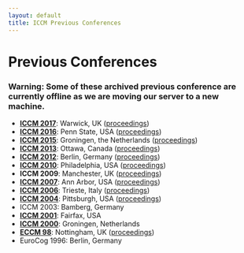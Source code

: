 ```yaml
---
layout: default
title: ICCM Previous Conferences
---
```


# Previous Conferences

### Warning: Some of these archived previous conference are currently offline as we are moving our server to a new machine.

<ul><li><a href="http://iccm-conference.org/2017/"><strong>ICCM 2017</strong></a>:  Warwick, UK (<a href="http://iccm-conference.org/2017/ICCMprogram_files/proceedingscombined.pdf">proceedings</a>)
</li><li><a href="http://acs.ist.psu.edu/iccm2016/"><strong>ICCM 2016</strong></a>: Penn State, USA (<a href="http://acs.ist.psu.edu/iccm2016/proc/">proceedings</a>)
</li><li><a href="http://www.cognitive-modeling.com/"><strong>ICCM 2015</strong></a>: Groningen, the Netherlands (<a href="http://www.cognitive-modeling.com/schedule/proceedings/">proceedings</a>)
</li><li><a href="http://iccm-conference.org/2013/"><strong>ICCM 2013</strong></a>: Ottawa, Canada (<a href="http://iccm-conference.org/2013-proceedings/">proceedings</a>)
</li><li><a href="http://iccm-conference.org/2012/"><strong>ICCM 2012</strong></a>: Berlin, Germany (<a href="http://iccm-conference.org/2012/proceedings/">proceedings</a>)
</li><li><a href="http://iccm-conference.org/2010/"><strong>ICCM 2010</strong></a>: Philadelphia, USA (<a href="http://iccm-conference.org/2010/proceedings/">proceedings</a>)
</li><li><b>ICCM 2009</b>: Manchester, UK (<a href="http://iccm-conference.org/2009/">proceedings</a>)
</li><li><a href="http://iccm-conference.org/2007/"><strong>ICCM 2007</strong></a>: Ann Arbor, USA (<a href="http://iccm-conference.org/2007/iccm_2007_proceedings_and_papers.html">proceedings</a>)
</li><li><a href="http://iccm-conference.org/2006/"><strong>ICCM 2006</strong></a>: Trieste, Italy (<a href="http://iccm-conference.org/2006/proceedings/">proceedings</a>)
</li><li><a href="http://iccm-conference.org/2004/"><strong>ICCM 2004</strong></a>: Pittsburgh, USA (<a href="http://iccm-conference.org/2004/proceedings/schedule.htm">proceedings</a>)
</li><li>ICCM 2003: Bamberg, Germany
</li><li><a href="http://iccm-conference.org/2001/"><strong>ICCM 2001</strong></a>: Fairfax, USA
</li><li><a href="http://iccm-conference.org/2000/"><strong>ICCM 2000</strong></a>: Groningen, Netherlands
</li><li><a href="http://acs.ist.psu.edu/nottingham/eccm98/home.html"><strong>ECCM 98</strong></a>: Nottingham, UK (<a href="http://acs.ist.psu.edu/papers/eccm98/">proceedings</a>)
</li><li>EuroCog 1996: Berlin, Germany
</li></ul>
